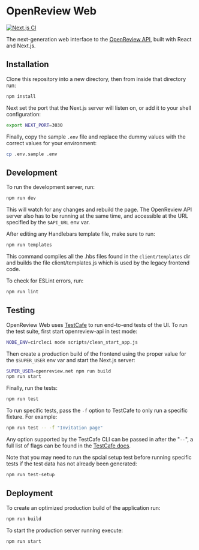 # OpenReview Web

[![Next.js CI](https://github.com/openreview/openreview-web/workflows/Next.js%20CI/badge.svg?branch=master)](https://github.com/openreview/openreview-web/actions)

The next-generation web interface to the [OpenReview API](https://github.com/openreview/openreview/),
built with React and Next.js.

## Installation

Clone this repository into a new directory, then from inside that directory run:

```bash
npm install
```

Next set the port that the Next.js server will listen on, or add it to your shell configuration:

```bash
export NEXT_PORT=3030
```

Finally, copy the sample `.env` file and replace the dummy values with the correct
values for your environment:

```bash
cp .env.sample .env
```

## Development

To run the development server, run:

```bash
npm run dev
```

This will watch for any changes and rebuild the page. The OpenReview API server
also has to be running at the same time, and accessible at the URL specified by
the `$API_URL` env var.

After editing any Handlebars template file, make sure to run:

```bash
npm run templates
```

This command compiles all the .hbs files found in the `client/templates` dir and
builds the file client/templates.js which is used by the legacy frontend code.

To check for ESLint errors, run:

```bash
npm run lint
```

## Testing

OpenReview Web uses [TestCafe](https://devexpress.github.io/testcafe/) to run
end-to-end tests of the UI. To run the test suite, first start openreview-api
in test mode:

```bash
NODE_ENV=circleci node scripts/clean_start_app.js
```

Then create a production build of the frontend using the proper value for the `$SUPER_USER`
env var and start the Next.js server:

```bash
SUPER_USER=openreview.net npm run build
npm run start
```

Finally, run the tests:

```bash
npm run test
```

To run specific tests, pass the `-f` option to TestCafe to only run a specific
fixture. For example:

```bash
npm run test -- -f "Invitation page"
```

Any option supported by the TestCafe CLI can be passed in after the "`--`", a full
list of flags can be found in the [TestCafe docs](https://devexpress.github.io/testcafe/documentation/reference/command-line-interface.html#-f-name---fixture-name).

Note that you may need to run the spcial setup test before running specific tests
if the test data has not already been generated:

```bash
npm run test-setup
```

## Deployment

To create an optimized production build of the application run:

```bash
npm run build
```

To start the production server running execute:

```bash
npm run start
```
